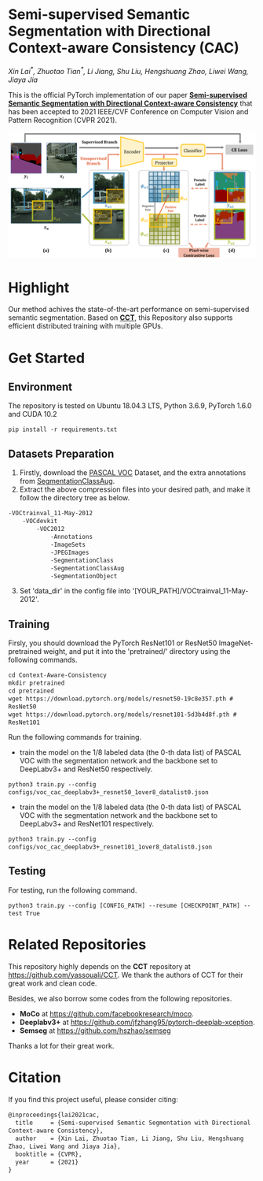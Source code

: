 # Semi-supervised Semantic Segmentation with Directional Context-aware Consistency (CAC)
*Xin Lai<sup>\*</sup>, Zhuotao Tian<sup>\*</sup>, Li Jiang, Shu Liu, Hengshuang Zhao, Liwei Wang, Jiaya Jia*

This is the official PyTorch implementation of our paper [**Semi-supervised Semantic Segmentation with Directional Context-aware Consistency**](https://jiaya.me/papers/semiseg_cvpr21.pdf) that has been accepted to 2021 IEEE/CVF Conference on Computer Vision and Pattern Recognition (CVPR 2021).

<div align="center">
  <img src="figures/fig.png"/>
</div>

# Highlight 
Our method achives the state-of-the-art performance on semi-supervised semantic segmentation. Based on [**CCT**](https://github.com/yassouali/CCT), this Repository also supports efficient distributed training with multiple GPUs.

# Get Started
## Environment
The repository is tested on Ubuntu 18.04.3 LTS, Python 3.6.9, PyTorch 1.6.0 and CUDA 10.2
```
pip install -r requirements.txt
```

## Datasets Preparation
1. Firstly, download the [PASCAL VOC](http://host.robots.ox.ac.uk/pascal/VOC/voc2012/VOCtrainval_11-May-2012.tar) Dataset, and the extra annotations from [SegmentationClassAug](https://www.dropbox.com/s/oeu149j8qtbs1x0/SegmentationClassAug.zip?dl=0).
2. Extract the above compression files into your desired path, and make it follow the directory tree as below.

```
-VOCtrainval_11-May-2012
    -VOCdevkit
        -VOC2012
            -Annotations
            -ImageSets
            -JPEGImages
            -SegmentationClass
            -SegmentationClassAug
            -SegmentationObject
```

3. Set 'data_dir' in the config file into '[YOUR_PATH]/VOCtrainval_11-May-2012'.

## Training

Firsly, you should download the PyTorch ResNet101 or ResNet50 ImageNet-pretrained weight, and put it into the 'pretrained/' directory using the following commands.

```
cd Context-Aware-Consistency
mkdir pretrained
cd pretrained
wget https://download.pytorch.org/models/resnet50-19c8e357.pth # ResNet50
wget https://download.pytorch.org/models/resnet101-5d3b4d8f.pth # ResNet101
```

Run the following commands for training.

- train the model on the 1/8 labeled data (the 0-th data list) of PASCAL VOC with the segmentation network and the backbone set to DeepLabv3+ and ResNet50 respectively.
```
python3 train.py --config configs/voc_cac_deeplabv3+_resnet50_1over8_datalist0.json
```

- train the model on the 1/8 labeled data (the 0-th data list) of PASCAL VOC with the segmentation network and the backbone set to DeepLabv3+ and ResNet101 respectively.
```
python3 train.py --config configs/voc_cac_deeplabv3+_resnet101_1over8_datalist0.json
```

## Testing
For testing, run the following command.

```
python3 train.py --config [CONFIG_PATH] --resume [CHECKPOINT_PATH] --test True
```

# Related Repositories

This repository highly depends on the **CCT** repository at https://github.com/yassouali/CCT. We thank the authors of CCT for their great work and clean code.

Besides, we also borrow some codes from the following repositories.

- **MoCo** at https://github.com/facebookresearch/moco. 
- **Deeplabv3+** at https://github.com/jfzhang95/pytorch-deeplab-xception.
- **Semseg** at https://github.com/hszhao/semseg

Thanks a lot for their great work.

# Citation
If you find this project useful, please consider citing:

```
@inproceedings{lai2021cac,
  title     = {Semi-supervised Semantic Segmentation with Directional Context-aware Consistency},
  author    = {Xin Lai, Zhuotao Tian, Li Jiang, Shu Liu, Hengshuang Zhao, Liwei Wang and Jiaya Jia},
  booktitle = {CVPR},
  year      = {2021}
}
```